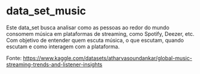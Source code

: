 # data_set_music
Este data_set busca analisar como as pessoas ao redor do mundo consomem música em plataformas de streaming, como Spotify, Deezer, etc. Com objetivo de entender quem escuta música, o que escutam, quando escutam e como interagem com a plataforma.

Fonte: https://www.kaggle.com/datasets/atharvasoundankar/global-music-streaming-trends-and-listener-insights
